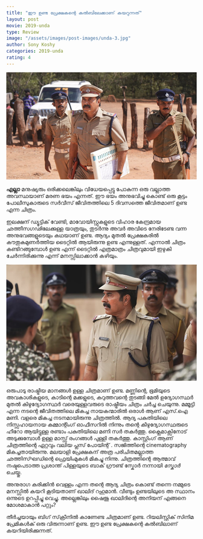 ```yaml
---
title: "ഈ ഉണ്ട പ്രേക്ഷകന്റെ കൽബിലേക്കാണ് കയറുന്നത്"
layout: post
movie: 2019-unda
type: Review
image: "/assets/images/post-images/unda-3.jpg"
author: Sony Koshy
categories: 2019-unda
rating: 4
---
```

![Unda Malayalam Movie banner two](/assets/images/post-images/unda-4.jpg)

**എല്ലാ** മനുഷ്യരും ഒരിക്കലെങ്കിലും വിധേയപ്പെട്ടു പോകുന്ന ഒരു വല്ലാത്ത അവസ്ഥയാണ്  മരണ ഭയം എന്നത്. ഈ ഭയം അനുഭവിച്ചു കൊണ്ട് ഒരു കൂട്ടം പോലീസുകാരുടെ സർവീസ് ജീവിതത്തിലെ 5 ദിവസത്തെ ജീവിതമാണ് ഉണ്ട എന്ന ചിത്രം.

ഇലക്ഷന് ഡ്യൂട്ടിക് വേണ്ടി, മാവോയിസ്റ്റുകളുടെ വിഹാര കേന്ദ്രമായ ഛത്തീസഗഢിലേക്കുള്ള യാത്രയും, തുടർന്നു അവർ അവിടെ നേരിടേണ്ട വന്ന അനുഭവങ്ങളുടെയും കഥയാണ് ഉണ്ട. ആദ്യം മുതൽ പ്രേക്ഷകരിൽ കൗതുകമുണർത്തിയ ടൈറ്റിൽ ആയിരുന്നു ഉണ്ട എന്നുള്ളത്. എന്നാൽ ചിത്രം കണ്ടിറങ്ങുമ്പോൾ ഉണ്ട എന്ന് ടൈറ്റിൽ എത്രമാത്രം ചിത്രവുമായി ഇഴുകി ചേര്‍ന്നിരിക്കുന്നു എന്ന് മനസ്സിലാക്കാന്‍ കഴിയും.

![Unda Malayalam Movie banner one](/assets/images/post-images/unda-3.jpg)

ഒരുപാടു രാഷ്ട്രീയ മാനങ്ങൾ ഉള്ള ചിത്രമാണ് ഉണ്ട. മണ്ണിന്റെ, ഭൂമിയുടെ അവകാശികളുടെ, കാടിന്റെ മക്കളുടെ, കറുത്തവന്റെ തുടങ്ങി മേൽ ഉദ്യോഗസ്ഥർ മുതൽ കിഴുദ്യോഗസ്ഥർ വരെയുള്ളവരുടെ രാഷ്ട്രീയം ചിത്രം ചർച്ച ചെയുന്നു. മമ്മൂട്ടി എന്ന നടന്റെ ജീവിതത്തിലെ മികച്ച നായകന്മാരിൽ ഒരാൾ ആണ് എസ്.ഐ മണി. വളരെ മികച്ച നടനമായിരുന്നു ചിത്രത്തിൽ. ആദ്യ പകുതിയിലെ നിസ്സഹായനായ കമ്മാന്റിംഗ് ഓഫീസറില്‍ നിന്നും തന്റെ കീഴുദ്യോഗസ്ഥരുടെ ഹീറോ ആയിട്ടുള്ള രണ്ടാം പകുതിയിലെ മണി സർ തകർത്തു. ക്ലൈമാക്സിനോട് അടുക്കുമ്പോൾ ഉള്ള മാസ്സ് രംഗങ്ങൾ പുള്ളി തകർത്തു. കാസ്റ്റിംഗ് ആണ് ചിത്രത്തിന്റെ ഏറ്റവും വലിയ പ്ലസ് പോയിന്റ് . സജിത്തിന്റെ cinematography മികച്ചതായിരുന്നു. മലയാളി പ്രേക്ഷകന് അത്ര പരിചിതമല്ലാത്ത ഛത്തിസ്ഘഡിന്റെ ഫ്രെയിംമുകൾ മികച്ചു നിന്നു. ചിത്രത്തിന്റെ ആത്മാവ് നഷ്ടപെടാത്ത പ്രശാന്ത് പിള്ളയുടെ ബാക് ഗ്രൗണ്ട് സ്കോർ നന്നായി *സ്കോർ* ചെയ്തു. 

അനുരാഗ കരിക്കിൻ വെള്ളം എന്ന തന്റെ ആദ്യ ചിത്രം കൊണ്ട് തന്നെ നമ്മുടെ മനസ്സിൽ കയറി കൂടിയതാണ് ഖാലിദ് റഹുമാൻ. വീണ്ടും ഉണ്ടയിലുടെ അ സ്ഥാനം ഒന്നുടെ ഉറപ്പിച്ചു വെച്ചു. അല്ലെങ്കിലും ഷൈജു ഖാലിദിന്റെ അനിയന് എങ്ങനെ മോശമാകാന്‍ പറ്റും?

തീർച്ചയായും ബിഗ് സ്‌ക്രീനിൽ കാണേണ്ട ചിത്രമാണ് ഉണ്ട. റിയലിസ്റ്റിക് സിനിമ പ്രേമികൾക് ഒരു വിരുന്നാണ് ഉണ്ട. ഈ ഉണ്ട പ്രേക്ഷകന്റെ കൽബിലാണ് കയറിയിരിക്കുന്നത്.